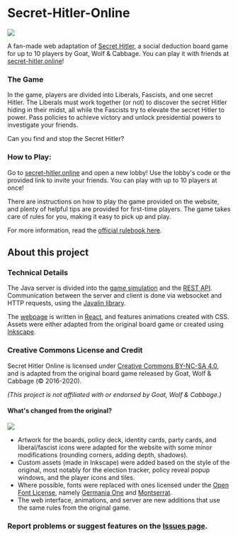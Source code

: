 # Secret-Hitler-Online
![](https://i.postimg.cc/zvnLRbqq/place-policy.gif)

A fan-made web adaptation of [Secret Hitler](https://secrethitler.com), a social deduction board game for up to 10 players by Goat, Wolf & Cabbage. You can play it with friends at [secret-hitler.online](https://secret-hitler.online)!

### The Game
In the game, players are divided into Liberals, Fascists, and one secret Hitler. The Liberals must work together (or not) to discover the secret Hitler hiding in their midst, all while the Fascists try to elevate the secret Hitler to power. Pass policies to achieve victory and unlock presidential powers to investigate your friends. 

Can you find and stop the Secret Hitler?

### How to Play: 
Go to [secret-hitler.online](https://secret-hitler.online) and open a new lobby! Use the lobby's code or the provided link to invite your friends. You can play with up to 10 players at once!

There are instructions on how to play the game provided on the website, and plenty of helpful tips are provided for first-time players. The game takes care of rules for you, making it easy to pick up and play. 

For more information, read the [official rulebook here](https://cdn.vapid.site/sites/a67e0c72-4902-4365-a899-3386df73c2c4/assets/Secret_Hitler_Rules-023bc755617986cb2276a3b6920e43e0.pdf).

## About this project
### Technical Details
The Java server is divided into the [game simulation](src/main/java/game) and the [REST API](src/main/java/server). Communication between the server and client is done via websocket and HTTP requests, using the [Javalin library](https://javalin.io/).

The [webpage](/secret-hitler-online-interface) is written in [React](https://reactjs.org/), and features animations created with CSS. Assets were either adapted from the original board game or created using [Inkscape](https://inkscape.org/).

### Creative Commons License and Credit
Secret Hitler Online is licensed under [Creative Commons BY-NC-SA 4.0](https://creativecommons.org/licenses/by-nc-sa/4.0/), and is adapted from the original board game released by Goat, Wolf & Cabbage (© 2016-2020). 

*(This project is not affiliated with or endorsed by Goat, Wolf & Cabbage.)*

#### What's changed from the original?
![](https://i.postimg.cc/cCNCZxw2/show-votes.gif)
- Artwork for the boards, policy deck, identity cards, party cards, and liberal/fascist icons were adapted for the website with some minor modifications (rounding corners, adding depth, shadows).
- Custom assets (made in Inkscape) were added based on the style of the original, most notably for the election tracker, policy reveal popup windows, and the player icons and tiles.
- Where possible, fonts were replaced with ones licensed under the [Open Font License](https://scripts.sil.org/cms/scripts/page.php?site_id=nrsi&id=OFL), namely [Germania One](https://fonts.google.com/specimen/Germania+One) and [Montserrat](https://fonts.google.com/specimen/Montserrat).
- The web interface, animations, and server are new additions that use the same rules from the original game.

### Report problems or suggest features on the [Issues page](https://github.com/ShrimpCryptid/Secret-Hitler-Online/issues).
